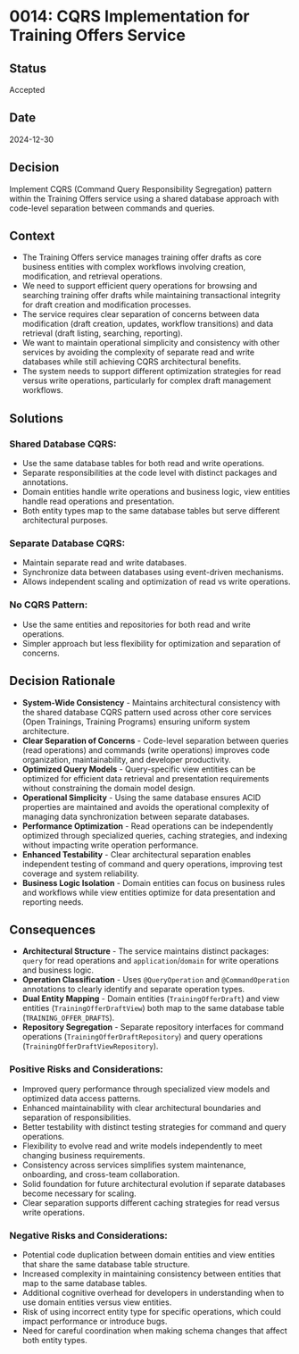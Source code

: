 # 0014: CQRS Implementation for Training Offers Service

## Status

Accepted

## Date

2024-12-30

## Decision

Implement CQRS (Command Query Responsibility Segregation) pattern within the Training Offers service using a shared database approach with code-level separation between commands and queries.

## Context

* The Training Offers service manages training offer drafts as core business entities with complex workflows involving creation, modification, and retrieval operations.
* We need to support efficient query operations for browsing and searching training offer drafts while maintaining transactional integrity for draft creation and modification processes.
* The service requires clear separation of concerns between data modification (draft creation, updates, workflow transitions) and data retrieval (draft listing, searching, reporting).
* We want to maintain operational simplicity and consistency with other services by avoiding the complexity of separate read and write databases while still achieving CQRS architectural benefits.
* The system needs to support different optimization strategies for read versus write operations, particularly for complex draft management workflows.

## Solutions

### Shared Database CQRS:
* Use the same database tables for both read and write operations.
* Separate responsibilities at the code level with distinct packages and annotations.
* Domain entities handle write operations and business logic, view entities handle read operations and presentation.
* Both entity types map to the same database tables but serve different architectural purposes.

### Separate Database CQRS:
* Maintain separate read and write databases.
* Synchronize data between databases using event-driven mechanisms.
* Allows independent scaling and optimization of read vs write operations.

### No CQRS Pattern:
* Use the same entities and repositories for both read and write operations.
* Simpler approach but less flexibility for optimization and separation of concerns.

## Decision Rationale

* **System-Wide Consistency** - Maintains architectural consistency with the shared database CQRS pattern used across other core services (Open Trainings, Training Programs) ensuring uniform system architecture.
* **Clear Separation of Concerns** - Code-level separation between queries (read operations) and commands (write operations) improves code organization, maintainability, and developer productivity.
* **Optimized Query Models** - Query-specific view entities can be optimized for efficient data retrieval and presentation requirements without constraining the domain model design.
* **Operational Simplicity** - Using the same database ensures ACID properties are maintained and avoids the operational complexity of managing data synchronization between separate databases.
* **Performance Optimization** - Read operations can be independently optimized through specialized queries, caching strategies, and indexing without impacting write operation performance.
* **Enhanced Testability** - Clear architectural separation enables independent testing of command and query operations, improving test coverage and system reliability.
* **Business Logic Isolation** - Domain entities can focus on business rules and workflows while view entities optimize for data presentation and reporting needs.

## Consequences

* **Architectural Structure** - The service maintains distinct packages: `query` for read operations and `application`/`domain` for write operations and business logic.
* **Operation Classification** - Uses `@QueryOperation` and `@CommandOperation` annotations to clearly identify and separate operation types.
* **Dual Entity Mapping** - Domain entities (`TrainingOfferDraft`) and view entities (`TrainingOfferDraftView`) both map to the same database table (`TRAINING_OFFER_DRAFTS`).
* **Repository Segregation** - Separate repository interfaces for command operations (`TrainingOfferDraftRepository`) and query operations (`TrainingOfferDraftViewRepository`).

### Positive Risks and Considerations:

* Improved query performance through specialized view models and optimized data access patterns.
* Enhanced maintainability with clear architectural boundaries and separation of responsibilities.
* Better testability with distinct testing strategies for command and query operations.
* Flexibility to evolve read and write models independently to meet changing business requirements.
* Consistency across services simplifies system maintenance, onboarding, and cross-team collaboration.
* Solid foundation for future architectural evolution if separate databases become necessary for scaling.
* Clear separation supports different caching strategies for read versus write operations.

### Negative Risks and Considerations:

* Potential code duplication between domain entities and view entities that share the same database table structure.
* Increased complexity in maintaining consistency between entities that map to the same database tables.
* Additional cognitive overhead for developers in understanding when to use domain entities versus view entities.
* Risk of using incorrect entity type for specific operations, which could impact performance or introduce bugs.
* Need for careful coordination when making schema changes that affect both entity types.
